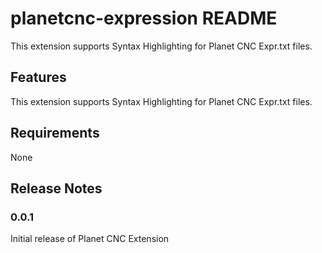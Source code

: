 # planetcnc-expression README

This extension supports Syntax Highlighting for Planet CNC Expr.txt files.

## Features

This extension supports Syntax Highlighting for Planet CNC Expr.txt files.


## Requirements

None

## Release Notes

### 0.0.1

Initial release of Planet CNC Extension 
